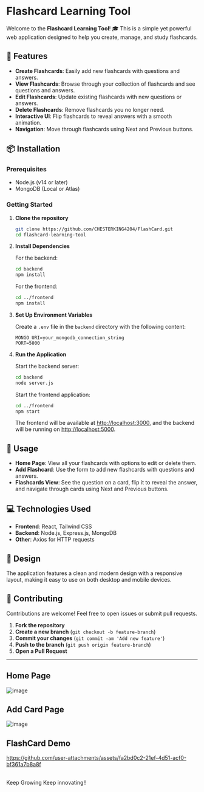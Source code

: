 # Flashcard Learning Tool

Welcome to the **Flashcard Learning Tool**! 🎓 This is a simple yet powerful web application designed to help you create, manage, and study flashcards.

## 🚀 Features

- **Create Flashcards**: Easily add new flashcards with questions and answers.
- **View Flashcards**: Browse through your collection of flashcards and see questions and answers.
- **Edit Flashcards**: Update existing flashcards with new questions or answers.
- **Delete Flashcards**: Remove flashcards you no longer need.
- **Interactive UI**: Flip flashcards to reveal answers with a smooth animation.
- **Navigation**: Move through flashcards using Next and Previous buttons.

## 📦 Installation

### Prerequisites

- Node.js (v14 or later)
- MongoDB (Local or Atlas)

### Getting Started

1. **Clone the repository**

    ```bash
    git clone https://github.com/CHESTERKING4204/FlashCard.git
    cd flashcard-learning-tool
    ```

2. **Install Dependencies**

    For the backend:

    ```bash
    cd backend
    npm install
    ```

    For the frontend:

    ```bash
    cd ../frontend
    npm install
    ```

3. **Set Up Environment Variables**

    Create a `.env` file in the `backend` directory with the following content:

    ```
    MONGO_URI=your_mongodb_connection_string
    PORT=5000
    ```

4. **Run the Application**

    Start the backend server:

    ```bash
    cd backend
    node server.js
    ```

    Start the frontend application:

    ```bash
    cd ../frontend
    npm start
    ```

    The frontend will be available at [http://localhost:3000](http://localhost:3000), and the backend will be running on [http://localhost:5000](http://localhost:5000).

## 📄 Usage

- **Home Page**: View all your flashcards with options to edit or delete them.
- **Add Flashcard**: Use the form to add new flashcards with questions and answers.
- **Flashcards View**: See the question on a card, flip it to reveal the answer, and navigate through cards using Next and Previous buttons.

## 💻 Technologies Used

- **Frontend**: React, Tailwind CSS
- **Backend**: Node.js, Express.js, MongoDB
- **Other**: Axios for HTTP requests

## 🎨 Design

The application features a clean and modern design with a responsive layout, making it easy to use on both desktop and mobile devices.

## 📝 Contributing

Contributions are welcome! Feel free to open issues or submit pull requests.

1. **Fork the repository**
2. **Create a new branch** (`git checkout -b feature-branch`)
3. **Commit your changes** (`git commit -am 'Add new feature'`)
4. **Push to the branch** (`git push origin feature-branch`)
5. **Open a Pull Request**


---

## Home Page

![image](https://github.com/user-attachments/assets/5195159f-1eca-4ce7-a07e-adc5906188b3)

## Add Card Page
![image](https://github.com/user-attachments/assets/74f665be-775f-4abd-8c86-e2129bb7c673)

## FlashCard Demo

https://github.com/user-attachments/assets/fa2bd0c2-21ef-4d51-acf0-bf361a7b8a8f

<br>
Keep Growing Keep innovating!!








